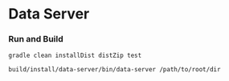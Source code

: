 # Data Server

### Run and Build
```
gradle clean installDist distZip test
```
```
build/install/data-server/bin/data-server /path/to/root/dir
```